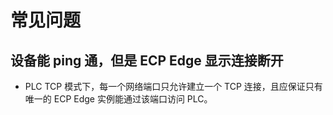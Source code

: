 # 常见问题

## 设备能 ping 通，但是 ECP Edge 显示连接断开

* PLC TCP 模式下，每一个网络端口只允许建立一个 TCP 连接，且应保证只有唯一的 ECP Edge 实例能通过该端口访问 PLC。